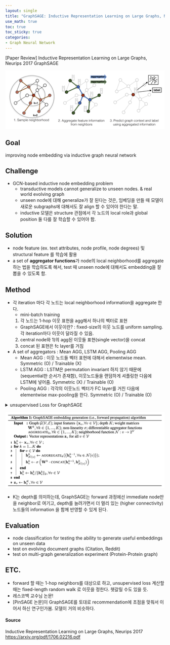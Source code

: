 ```yaml
---
layout: single
title: "GraphSAGE: Inductive Representation Learning on Large Graphs, Neurips 2017"
use_math: true
toc: true
toc_sticky: true
categories:
- Graph Neural Network
---
```


[Paper Review] Inductive Representation Learning on Large Graphs, Neurips 2017
GraphSAGE



![alt](/assets/images/post_images/graphsage1.png)


## Goal
improving node embedding via inductive graph neural network

## Challenge
- GCN-based inductive node embedding problem
  - transductive models cannot generalize to unseen nodes. & real world evolving graph
  - unseen node에 대해 generalize가 잘 된다는 것은, 임베딩을 만들 때 모델이 새로운 subgraphs에 대해서도 잘 align 할 수 있어야 한다는 말.
  - inductive 모델은 structure 관점에서 각 노드의 local role과 global position 둘 다를 잘 학습할 수 있어야 함.
  


## Solution
- node feature (ex. text attributes, node profile, node degrees) 및 structural feature 를 학습에 활용
- a set of **aggregator functions**가 node의 local neighborhood를 aggregate하는 법을 학습하도록 해서, test 때 unseen node에 대해서도 embedding을 잘 뽑을 수 있도록 함.


## Method
- 각 iteration 마다 각 노드는 local neighborhood information을 aggregate 한다.
  - mini-batch training
  1) 각 노드는 1-hop 이웃 표현을 agg해서 하나의 벡터로 표현
    - GraphSAGE에서 이웃이란? 
    : fixed-size의 이웃 노드를 uniform sampling. 각 iteration마다 이웃이 달라질 수 있음.
  2) central node와 1)의 agg된 이웃들 표현(single vector)을 concat
  3) concat 된 표현은 fc layer를 거침
- A set of aggregators : Mean AGG, LSTM AGG, Pooling AGG
  - Mean AGG : 이웃 노드들 벡터 표현에 대해서 elementwise mean. Symmetric (O) / Trainable (X)
  - LSTM AGG : LSTM은 permutation invariant 하지 않기 때문에 (sequential한 순서가 존재함), 이웃노드들을 랜덤하게 셔플링한 다음에 LSTM에 넣어줌. Symmetric (X) / Trainable (O)
  - Pooling AGG : 각각의 이웃노드 벡터가 FC layer를 거친 다음에 elementwise max-pooling을 한다. Symmetric (O) / Trainable (O)

<details>
<summary>unsupervised Loss for GraphSAGE</summary>
<div markdown="1">

  ![alt](/assets/images/post_images/graphsage2.png)
  - $v$ : central node $u$ 근처에서에서 fixed-length random walk를 했을 때 co-occur하는 이웃노드
  - 즉, 랜덤워크 상의 이웃 노드들과 중심노드의 표현이 유사해지도록 학습. cluster assumption을 따라가도록.
  - 논문에선 기본적으로는 unsupervised loss를 소개해주는데, fully supervised도 당연히 가능하다. 


</div>
</details>



![alt](/assets/images/post_images/graphsage3.png)
- K는 depth를 의미하는데, GraphSAGE는 forward 과정에선 immediate node만을 neighbor로 여기고, depth를 늘려가면서 더 멀리 있는 (higher connectivity) 노드들의 information 을 함께 반영할 수 있게 된다. 


## Evaluation
- node classification for testing the ability to generate useful embeddings on unseen data
- test on evolving document graphs (Citation, Reddit)
- test on multi-graph generalization experiment (Protein-Protein graph)


## ETC.


- forward 할 때는 1-hop neighbors를 대상으로 하고, unsupervised loss 계산할 때는 fixed-length random walk 로 이웃을 정한다. 헷갈릴 수도 있을 듯.
- 레스코백 교수님 논문! 
- [PinSAGE 논문]이 GraphSAGE를 토대로 recommendation에 초점을 맞춰서 이어서 하신 연구인가봄. 모델이 거의 비슷하다.


#### Source
Inductive Representation Learning on Large Graphs, Neurips 2017
https://arxiv.org/pdf/1706.02216.pdf

